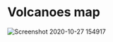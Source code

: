 # Volcanoes map
![Screenshot 2020-10-27 154917](https://user-images.githubusercontent.com/52568892/97360400-274fae00-186c-11eb-8631-bb9ec60f4f19.jpg)
